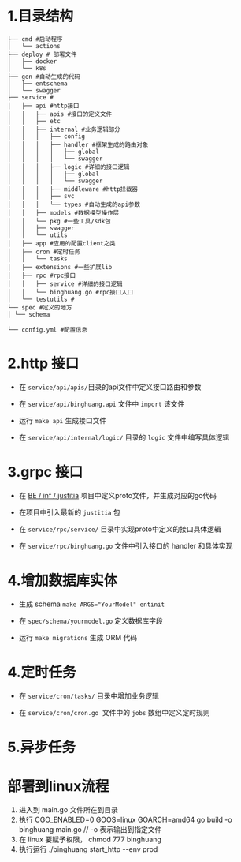 
# 1.目录结构

```
├── cmd #启动程序
│   └── actions  
├── deploy # 部署文件
│   ├── docker  
│   └── k8s  
├── gen #自动生成的代码
│   ├── entschema  
│   └── swagger  
├── service #
│   ├── api #http接口
│   │   ├── apis #接口的定义文件
│   │   ├── etc  
│   │   ├── internal #业务逻辑部分
│   │   │   ├── config  
│   │   │   ├── handler #框架生成的路由对象
│   │   │   │   ├── global  
│   │   │   │   └── swagger  
│   │   │   ├── logic #详细的接口逻辑
│   │   │   │   ├── global  
│   │   │   │   └── swagger  
│   │   │   ├── middleware #http拦截器
│   │   │   ├── svc  
│   │   │   └── types #自动生成的api参数
│   │   ├── models #数据模型操作层
│   │   └── pkg #一些工具/sdk包
│   │   ├── swagger  
│   │   └── utils  
│   ├── app #应用的配置client之类
│   ├── cron #定时任务
│   │   └── tasks  
│   ├── extensions #一些扩展lib
│   ├── rpc #rpc接口
│   │   ├── service #详细的接口逻辑
│   │   └── binghuang.go #rpc接口入口
│   └── testutils #
└── spec #定义的地方
│ └── schema

└── config.yml #配置信息
```

# 2.http 接口

* 在 `service/api/apis/`目录的api文件中定义接口路由和参数

* 在 `service/api/binghuang.api` 文件中 `import` 该文件

* 运行 `make api` 生成接口文件

* 在 `service/api/internal/logic/` 目录的 `logic` 文件中编写具体逻辑

# 3.grpc 接口

* 在 [BE / inf / justitia](https://be/inf/justitia) 项目中定义proto文件，并生成对应的go代码

* 在项目中引入最新的 `justitia` 包

* 在 `service/rpc/service/` 目录中实现proto中定义的接口具体逻辑

* 在 `service/rpc/binghuang.go` 文件中引入接口的 handler 和具体实现

# 4.增加数据库实体

* 生成 schema `make ARGS="YourModel" entinit`

* 在 `spec/schema/yourmodel.go` 定义数据库字段
- 运行 `make migrations` 生成 ORM 代码

# 4.定时任务

* 在 `service/cron/tasks/` 目录中增加业务逻辑

* 在 `service/cron/cron.go`  文件中的 `jobs` 数组中定义定时规则

# 5.异步任务


# 部署到linux流程
1. 进入到 main.go 文件所在到目录
2. 执行 CGO_ENABLED=0 GOOS=linux GOARCH=amd64 go build -o binghuang main.go
   // -o 表示输出到指定文件
3. 在 linux 要赋予权限， chmod 777 binghuang
4. 执行运行 ./binghuang start_http --env prod
